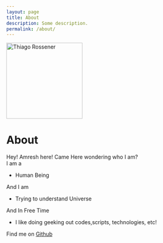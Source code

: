 ```yaml
---
layout: page
title: About
description: Some description.
permalink: /about/
---
```


<img class="img-rounded" src="/assets/img/uploads/profile.png" alt="Thiago Rossener" width="200">

# About

Hey! Amresh here! Came Here wondering who I am?  
I am a  

* Human Being  

And I am  

* Trying to understand Universe

And In Free Time  

* I like doing geeking out codes,scripts, technologies, etc!  

Find me on [Github](https://github.com/AmreshSinha/)

